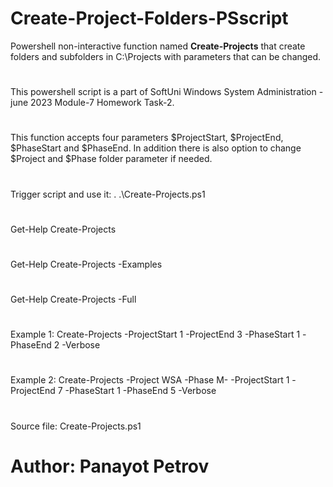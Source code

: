 # Create-Project-Folders-PSscript
Powershell non-interactive function named <b>Create-Projects</b> that create folders and subfolders in C:\Projects with parameters that can be changed.
#
This powershell script is a part of SoftUni Windows System Administration - june 2023 Module-7 Homework Task-2.
#
This function accepts four parameters $ProjectStart, $ProjectEnd, $PhaseStart and $PhaseEnd. 
In addition there is also option to change $Project and $Phase folder parameter if needed.
#
Trigger script and use it: 
. .\Create-Projects.ps1
#
Get-Help Create-Projects
#
Get-Help Create-Projects -Examples
#
Get-Help Create-Projects -Full
#
Example 1:
Create-Projects -ProjectStart 1 -ProjectEnd 3 -PhaseStart 1 -PhaseEnd 2 -Verbose
#
Example 2:
Create-Projects -Project WSA -Phase M- -ProjectStart 1 -ProjectEnd 7 -PhaseStart 1 -PhaseEnd 5 -Verbose
#
Source file: Create-Projects.ps1
# Author: Panayot Petrov
